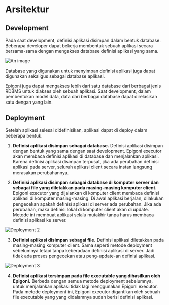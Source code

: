 # Arsitektur

## Development

Pada saat development, definisi aplikasi disimpan dalam bentuk database. Beberapa developer dapat bekerja membentuk sebuah aplikasi secara bersama-sama dengan mengakses database definisi aplikasi yang sama.  

![An image](/images/arsitektur-development.svg)

Database yang digunakan untuk menyimpan definisi aplikasi juga dapat digunakan sekaligus sebagai database aplikasi.

Epigoni juga dapat mengakses lebih dari satu database dari berbagai jenis RDBMS untuk diakses oleh sebuah aplikasi. Saat development, dalam pembentukan model data, data dari berbagai database dapat direlasikan satu dengan yang lain.

## Deployment

Setelah aplikasi selesai didefinisikan, aplikasi dapat di deploy dalam beberapa bentuk.

1. **Definisi aplikasi disimpan sebagai database.** Definisi aplikasi disimpan dengan bentuk yang sama dengan saat development. Epigoni executor akan membaca definisi aplikasi di database dan menjalankan aplikasi. Karena definisi aplikasi disimpan terpusat, jika ada perubahan definisi aplikasi pada server, seluruh aplikasi client secara instan langsung merasakan perubahannya.

2. **Definisi aplikasi disimpan sebagai database di komputer server dan sebagai file yang diletakkan pada masing-masing komputer client.** Epigoni executor yang dijalankan di komputer client membaca definisi aplikasi di komputer masing-masing. Di awal aplikasi berjalan, dilakukan pengecekan apakah definisi aplikasi di server ada perubahan. Jika ada perubahan, maka definisi lokal di komputer client akan di update. Metode ini membuat aplikasi selalu mutakhir tanpa harus membaca definisi aplikasi ke server.

![Deployment 2](/images/deployment-2.svg)

3. **Definisi aplikasi disimpan sebagai file.** Definisi aplikasi diletakkan pada masing-masing komputer client. Sama seperti metode deployment sebelumnya tetapi tanpa keberadaan definisi aplikasi di server. Jadi tidak ada proses pengecekan atau peng-update-an definisi aplikasi.

![Deployment 3](/images/deployment-3.svg)

4. **Definisi aplikasi tersimpan pada file executable yang dihasilkan oleh Epigoni.** Berbeda dengan semua metode deployment sebelumnya, untuk menjalankan aplikasi tidak lagi menggunakan Epigoni executor. Pada metode deployment ini, Epigoni executor digantikan oleh sebuah file executable yang yang didalamnya sudah berisi definisi aplikasi.
